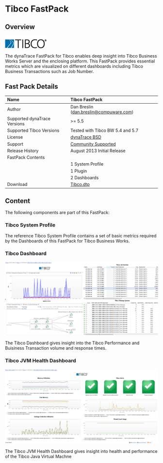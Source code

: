 # Tibco FastPack

## Overview

![images_community/download/attachments/130518416/Tibco.png](images_community/download/attachments/130518416/Tibco.png)

The dynaTrace FastPack for Tibco enables deep insight into Tibco Business Works Server and the enclosing platform. This FastPack provides essential metrics which are visualized on different dashboards
including Tibco Business Transactions such as Job Number.

## Fast Pack Details

| Name | Tibco FastPack
| :--- | :---
| Author | Dan Breslin ([dan.breslin@compuware.com](mailto:dan.breslin@compuware.com))
| Supported dynaTrace Versions | >= 5.5
| Supported Tibco Versions | Tested with Tibco BW 5.4 and 5.7
| License | [dynaTrace BSD](attachments_5275722_2_dynaTraceBSD.txt)
| Support | [Community Supported](https://community.compuwareapm.com/community/display/DL/Support+Levels#SupportLevels-Community+Supported)  
| Release History | August 2013 Initial Release
| FastPack Contents |
| |1 System Profile  
| |1 Plugin  
| |2 Dashboards
| Download | [Tibco.dtp](Tibco.dtp)

## Content

The following components are part of this FastPack:

### Tibco System Profile

The reference Tibco System Profile contains a set of basic metrics required by the Dashboards of this FastPack for Tibco Business Works.

### Tibco Dashboard

![images_community/download/attachments/130518416/Tibco_Dashboard.PNG](images_community/download/attachments/130518416/Tibco_Dashboard.PNG)

The Tibco Dashboard gives insight into the Tibco Performance and Buisiness Transaction volume and response times.

### Tibco JVM Health Dashboard

![images_community/download/attachments/130518416/Tibco_JVM.PNG](images_community/download/attachments/130518416/Tibco_JVM.PNG)

The Tibco JVM Health Dashboard gives insight into health and performance of the Tibco Java Virtual Machne


